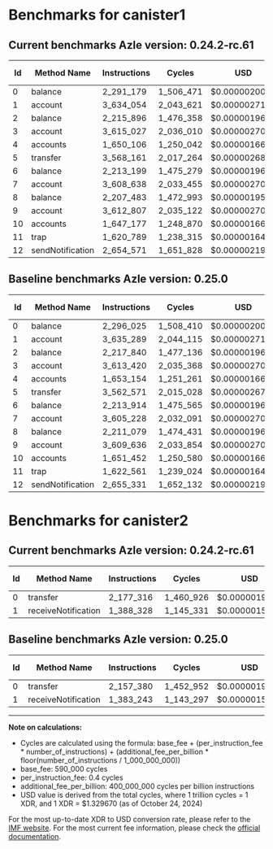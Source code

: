 # Benchmarks for canister1

## Current benchmarks Azle version: 0.24.2-rc.61

| Id  | Method Name      | Instructions | Cycles    | USD           | USD/Million Calls | Change                            |
| --- | ---------------- | ------------ | --------- | ------------- | ----------------- | --------------------------------- |
| 0   | balance          | 2_291_179    | 1_506_471 | $0.0000020031 | $2.00             | <font color="green">-4_846</font> |
| 1   | account          | 3_634_054    | 2_043_621 | $0.0000027173 | $2.71             | <font color="green">-1_235</font> |
| 2   | balance          | 2_215_896    | 1_476_358 | $0.0000019631 | $1.96             | <font color="green">-1_944</font> |
| 3   | account          | 3_615_027    | 2_036_010 | $0.0000027072 | $2.70             | <font color="red">+1_607</font>   |
| 4   | accounts         | 1_650_106    | 1_250_042 | $0.0000016621 | $1.66             | <font color="green">-3_048</font> |
| 5   | transfer         | 3_568_161    | 2_017_264 | $0.0000026823 | $2.68             | <font color="red">+5_590</font>   |
| 6   | balance          | 2_213_199    | 1_475_279 | $0.0000019616 | $1.96             | <font color="green">-715</font>   |
| 7   | account          | 3_608_638    | 2_033_455 | $0.0000027038 | $2.70             | <font color="red">+3_410</font>   |
| 8   | balance          | 2_207_483    | 1_472_993 | $0.0000019586 | $1.95             | <font color="green">-3_596</font> |
| 9   | account          | 3_612_807    | 2_035_122 | $0.0000027060 | $2.70             | <font color="red">+3_171</font>   |
| 10  | accounts         | 1_647_177    | 1_248_870 | $0.0000016606 | $1.66             | <font color="green">-4_275</font> |
| 11  | trap             | 1_620_789    | 1_238_315 | $0.0000016466 | $1.64             | <font color="green">-1_772</font> |
| 12  | sendNotification | 2_654_571    | 1_651_828 | $0.0000021964 | $2.19             | <font color="green">-760</font>   |

## Baseline benchmarks Azle version: 0.25.0

| Id  | Method Name      | Instructions | Cycles    | USD           | USD/Million Calls |
| --- | ---------------- | ------------ | --------- | ------------- | ----------------- |
| 0   | balance          | 2_296_025    | 1_508_410 | $0.0000020057 | $2.00             |
| 1   | account          | 3_635_289    | 2_044_115 | $0.0000027180 | $2.71             |
| 2   | balance          | 2_217_840    | 1_477_136 | $0.0000019641 | $1.96             |
| 3   | account          | 3_613_420    | 2_035_368 | $0.0000027064 | $2.70             |
| 4   | accounts         | 1_653_154    | 1_251_261 | $0.0000016638 | $1.66             |
| 5   | transfer         | 3_562_571    | 2_015_028 | $0.0000026793 | $2.67             |
| 6   | balance          | 2_213_914    | 1_475_565 | $0.0000019620 | $1.96             |
| 7   | account          | 3_605_228    | 2_032_091 | $0.0000027020 | $2.70             |
| 8   | balance          | 2_211_079    | 1_474_431 | $0.0000019605 | $1.96             |
| 9   | account          | 3_609_636    | 2_033_854 | $0.0000027044 | $2.70             |
| 10  | accounts         | 1_651_452    | 1_250_580 | $0.0000016629 | $1.66             |
| 11  | trap             | 1_622_561    | 1_239_024 | $0.0000016475 | $1.64             |
| 12  | sendNotification | 2_655_331    | 1_652_132 | $0.0000021968 | $2.19             |

# Benchmarks for canister2

## Current benchmarks Azle version: 0.24.2-rc.61

| Id  | Method Name         | Instructions | Cycles    | USD           | USD/Million Calls | Change                           |
| --- | ------------------- | ------------ | --------- | ------------- | ----------------- | -------------------------------- |
| 0   | transfer            | 2_177_316    | 1_460_926 | $0.0000019425 | $1.94             | <font color="red">+19_936</font> |
| 1   | receiveNotification | 1_388_328    | 1_145_331 | $0.0000015229 | $1.52             | <font color="red">+5_085</font>  |

## Baseline benchmarks Azle version: 0.25.0

| Id  | Method Name         | Instructions | Cycles    | USD           | USD/Million Calls |
| --- | ------------------- | ------------ | --------- | ------------- | ----------------- |
| 0   | transfer            | 2_157_380    | 1_452_952 | $0.0000019319 | $1.93             |
| 1   | receiveNotification | 1_383_243    | 1_143_297 | $0.0000015202 | $1.52             |

---

**Note on calculations:**

-   Cycles are calculated using the formula: base_fee + (per_instruction_fee \* number_of_instructions) + (additional_fee_per_billion \* floor(number_of_instructions / 1_000_000_000))
-   base_fee: 590_000 cycles
-   per_instruction_fee: 0.4 cycles
-   additional_fee_per_billion: 400_000_000 cycles per billion instructions
-   USD value is derived from the total cycles, where 1 trillion cycles = 1 XDR, and 1 XDR = $1.329670 (as of October 24, 2024)

For the most up-to-date XDR to USD conversion rate, please refer to the [IMF website](https://www.imf.org/external/np/fin/data/rms_sdrv.aspx).
For the most current fee information, please check the [official documentation](https://internetcomputer.org/docs/current/developer-docs/gas-cost#execution).
